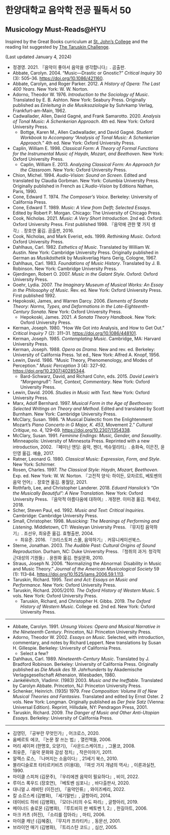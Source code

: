 # 한양대학교 음악학 전공 필독서 50
## Musicology Must-Reads@HYU

Inspired by the Great Books curriculum at [St. John’s College](https://www.sjc.edu/academic-programs/undergraduate/great-books-reading-list) and the reading list suggested by [The Taruskin Challenge](https://taruskinchallenge.wordpress.com/musicology-must-reads-2/).

(Last updated January 4, 2024)

* 정경영. 2021. 『음악이 좋아서 음악을 생각합니다』. 곰출판.
* Abbate, Carolyn. 2004. “Music—Drastic or Gnostic?” *Critical Inquiry* 30 (3): 505–36. https://doi.org/10.1086/421160.
* Abbate, Carolyn, and Roger Parker. 2012. *A History of Opera: The Last 400 Years*. New York: W. W. Norton.
* Adorno, Theodor W. 1976. *Introduction to the Sociology of Music*. Translated by E. B. Ashton. New York: Seabury Press. Originally published as *Einleitung in die Musiksoziologie* by Suhrkamp Verlag, Frankfurt-am-Main, 1962.
* Cadwallader, Allen, David Gagné, and Frank Samarotto. 2020. *Analysis of Tonal Music: A Schenkerian Approach*. 4th ed. New York: Oxford University Press.
  * Bottge, Karen M., Allen Cadwallader, and David Gagné. *Student Workbook to Accompany “Analysis of Tonal Music: A Schenkerian Approach.”* 4th ed. New York: Oxford University Press.
* Caplin, William E. 1998. *Classical Form: A Theory of Formal Functions for the Instrumental Music of Haydn, Mozart, and Beethoven*. New York: Oxford University Press.
  * Caplin, William E. 2013. *Analyzing Classical Form: An Approach for the Classroom*. New York: Oxford University Press.
* Chion, Michel. 1994. *Audio-Vision: Sound on Screen*. Edited and translated by Claudia Gorbman. New York: Columbia University Press. Originally published in French as *L’Audio-Vision* by Editions Nathan,  Paris, 1990.
* Cone, Edward T. 1974. *The Composer’s Voice*. Berkeley: University of California Press.
* Cone, Edward T. 1989. *Music: A View from Delft; Selected Essays*. Edited by Robert P. Morgan. Chicago: The University of Chicago Press.
* Cook, Nicholas. 2021. *Music: A Very Short Introduction*. 2nd ed. Oxford: Oxford University Press. First published 1998. 『음악에 관한 몇 가지 생각』. 장호연 옮김. 곰출판, 2016.
* Cook, Nicholas, and Mark Everist, eds. 1999. *Rethinking Music*. Oxford: Oxford University Press.
* Dahlhaus, Carl. 1982. *Esthetics of Music*. Translated by William W. Austin. New York: Cambridge University Press. Originally published in German as *Musikästhetik* by Musikverlag Hans Gerig, Cologne, 1967.
* Dahlhaus, Carl. 1983. *Foundations of Music History*. Translated by J. B. Robinson. New York: Cambridge University Press. 
* Gjerdingen, Robert O. 2007. *Music in the Galant Style*. Oxford: Oxford University Press.
* Goehr, Lydia. 2007. *The Imaginary Museum of Musical Works: An Essay in the Philosophy of Music*. Rev. ed. New York: Oxford University Press. First published 1992.
* Hepokoski, James, and Warren Darcy. 2006. *Elements of Sonata Theory: Norms, Types, and Deformations in the Late-Eighteenth-Century Sonata*. New York: Oxford University Press.
  * Hepokoski, James. 2021. *A Sonata Theory Handbook*. New York: Oxford University Press.
* Kerman, Joseph. 1980. “How We Got into Analysis, and How to Get Out.” *Critical Inquiry* 7 (2): 311–31. https://doi.org/10.1086/448101.
* Kerman, Joseph. 1985. *Contemplating Music*. Cambridge, MA: Harvard University Press.
* Kerman, Joseph. 1988. *Opera as Drama*. New and rev. ed. Berkeley: University of California Press. 1st ed., New York: Alfred A. Knopf, 1956.
* Lewin, David. 1986. “Music Theory, Phenomenology, and Modes of Perception.” *Music Perception* 3 (4): 327–92. https://doi.org/10.2307/40285344.
  * Bard-Schwarz, David, and Richard Cohn, eds. 2015. *David Lewin’s “Morgengruß”: Text, Context, Commentary*. New York: Oxford University Press.
* Lewin, David. 2006. *Studies in Music with Text*. New York: Oxford University Press.
* Marx, Adolf Bernhard. 1997. *Musical Form in the Age of Beethoven: Selected Writings on Theory and Method*. Edited and translated by Scott Burnham. New York: Cambridge University Press.
* McClary, Susan. 1986. “A Musical Dialectic from the Enlightenment: Mozart’s *Piano Concerto in G Major, K. 453*, Movement 2.” *Cultural Critique*, no. 4, 129–69. https://doi.org/10.2307/1354338.
* McClary, Susan. 1991. *Feminine Endings: Music, Gender, and Sexuality*. Minneapolis: University of Minnesota Press. Reprinted with a new introduction, 2002. 『페미닌 엔딩: 음악, 젠더, 섹슈얼리티』. 송화숙, 이은진, 윤인영 옮김. 예솔, 2017.
* Ratner, Leonard G. 1980. *Classical Music: Expression, Form, and Style*. New York: Schirmer.
* Rosen, Charles. 1997. *The Classical Style: Haydn, Mozart, Beethoven*. Exp. ed. New York: W. W. Norton. 『고전적 양식: 하이든, 모차르트, 베토벤의 음악 언어』. 장호연 옮김. 풍월당, 2021.
* Rothfarb, Lee, and Christopher Landerer. 2018. *Eduard Hanslick’s “On the Musically Beautiful”: A New Translation*. New York: Oxford University Press. 『음악적 아름다움에 대하여』. 개정판. 이미경 옮김. 책세상, 2018.
* Scher, Steven Paul, ed. 1992. *Music and Text: Critical Inquiries*. Cambridge: Cambridge University Press.
* Small, Christopher. 1998. *Musicking: The Meanings of Performing and Listening*. Middletown, CT: Wesleyan University Press. 『뮤지킹 음악하기』. 조선우, 최유준 옮김. 효형출판, 2004.
  * 최유준. 2016. 『크리스토퍼 스몰, 음악하기』. 커뮤니케이션북스.
* Sterne, Jonathan. 2003. *The Audible Past: Cultural Origins of Sound Reproduction*. Durham, NC: Duke University Press. 『청취의 과거: 청각적 근대성의 기원들』. 윤원화 옮김. 현실문화, 2010.
* Straus, Joseph N. 2006. “Normalizing the Abnormal: Disability in Music and Music Theory.” *Journal of the American Musicological Society* 59 (1): 113–84. https://doi.org/10.1525/jams.2006.59.1.113.
* Taruskin, Richard. 1995. *Text and Act: Essays on Music and Performance*. New York: Oxford University Press.
* Taruskin, Richard. 2005/2010. *The Oxford History of Western Music*. 5 vols. New York: Oxford University Press.
  * Taruskin, Richard, and Christopher H. Gibbs. 2019. *The Oxford History of Western Music*. College ed. 2nd ed. New York: Oxford University Press.

---

* Abbate, Carolyn. 1991. *Unsung Voices: Opera and Musical Narrative in the Nineteenth Century*. Princeton, NJ: Princeton University Press.
* Adorno, Theodor W. 2002. *Essays on Music*. Selected, with introduction, commentary, and notes by Richard Leppert. New translations by Susan H. Gillespie. Berkeley: University of California Press.
  * Select a few?
* Dahlhaus, Carl. 1989. *Nineteenth-Century Music*. Translated by J. Bradford Robinson. Berkeley: University of California Press. Originally published as *Die Musik des 19. Jahrhunderts* by Akademische Verlagsgesellschaft Athenaion, Wiesbaden, 1980.
* Jankélévitch, Vladimir. (1983) 2003. *Music and the Ineffable*. Translated by Carolyn Abbate. Princeton, NJ: Princeton University Press.
* Schenker, Heinrich. (1935) 1979. *Free Composition: Volume III of New Musical Theories and Fantasies*. Translated and edited by Ernst Oster. 2 vols. New York: Longman. Originally published as *Der freie Satz* (Vienna: Universal Edition). Reprint, Hillsdale, NY: Pendragon Press, 2001.
* Taruskin, Richard. 2009. *The Danger of Music and Other Anti-Utopian Essays*. Berkeley: University of California Press.

---

* 김영민, 『공부란 무엇인가』, 어크로스, 2020.
* 움베르토 에코, 『논문 잘 쓰는 법』, 열린책들, 2006.
* 머리 셰이퍼 (한명호, 오양기), 『사운드스케이프』, 그물코, 2008.
* 최유준, 『음악 문화와 감성 정치』, 작은이야기, 2011.
* 알렉스 로스, 『나머지는 소음이다』, 21세기 북스, 2010.
* 블라디슬로프 타타르키비츠 (이용대), 『여섯 가지 개념의 역사』, 이론과실천, 1990.
* 마이클 스피처 (김문주), 『우리에겐 음악이 필요하다』, 비이, 2022.
* 루이스 록우드 (장호연), 『베토벤 심포니』, 바다출판사, 2020.
* 대니얼 J. 레비틴 (이진선), 『음악인류』, 와이즈베리, 2022.
* 칼 쇼르스케 (김병화), 『세기말빈』, 글항아리, 2014.
* 데이비드 하비 (김병화), 『모더니티의 수도 파리』, 글항아리, 2019.
* 메이너드 솔로몬 (김병화), 『루트비히 판 베토벤 1, 2』, 한길아트, 2006.
* 마크 카츠 (허진), 『소리를 잡아라』, 마티, 2006.
* 마이클 캐넌 (김혜중), 『무지카 프라티카』, 동문선, 2001.
* 브라이언 매기 (김병화), 『트리스탄 코드』, 심산, 2005.